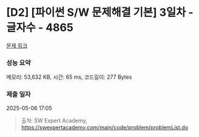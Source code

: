 # [D2] [파이썬 S/W 문제해결 기본] 3일차 - 글자수 - 4865 

[문제 링크](https://swexpertacademy.com/main/code/problem/problemDetail.do?contestProbId=AWTQSs6qQL0DFAVT) 

### 성능 요약

메모리: 53,632 KB, 시간: 65 ms, 코드길이: 277 Bytes

### 제출 일자

2025-05-06 17:05



> 출처: SW Expert Academy, https://swexpertacademy.com/main/code/problem/problemList.do